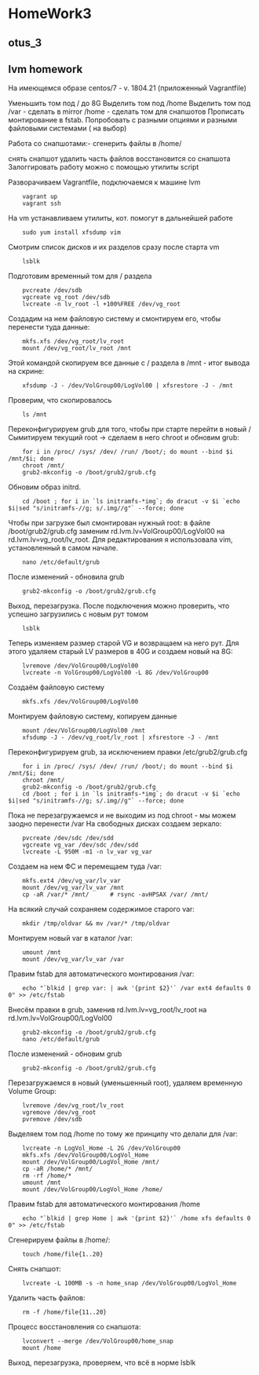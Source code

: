 # HomeWork3
## otus_3

## lvm homework

На имеющемся образе centos/7 - v. 1804.21 (приложенный Vagrantfile)

   Уменьшить том под / до 8G
   Выделить том под /home
   Выделить том под /var - сделать в mirror
   /home - сделать том для снапшотов
   Прописать монтирование в fstab. Попробовать с разными опциями и разными файловыми системами ( на выбор)

Работа со снапшотами:- сгенерить файлы в /home/

   снять снапшот
   удалить часть файлов
   восстановится со снапшота Залоггировать работу можно с помощью утилиты script


Разворачиваем Vagrantfile, подключаемся к машине lvm

        vagrant up
        vagrant ssh

На vm устанавливаем утилиты, кот. помогут в дальнейшей работе

        sudo yum install xfsdump vim

Смотрим список дисков и их разделов сразу после старта vm

        lsblk

Подготовим временный том для / раздела

        pvcreate /dev/sdb
        vgcreate vg_root /dev/sdb
        lvcreate -n lv_root -l +100%FREE /dev/vg_root

Создадим на нем файловую систему и смонтируем его, чтобы перенести туда данные:

        mkfs.xfs /dev/vg_root/lv_root
        mount /dev/vg_root/lv_root /mnt

Этой командой скопируем все данные с / раздела в /mnt - итог вывода на скрине:

        xfsdump -J - /dev/VolGroup00/LogVol00 | xfsrestore -J - /mnt

Проверим, что скопировалось

        ls /mnt

Переконфигурируем grub для того, чтобы при старте перейти в новый / Сымитируем текущий root -> сделаем в него chroot и обновим grub:

        for i in /proc/ /sys/ /dev/ /run/ /boot/; do mount --bind $i /mnt/$i; done
        chroot /mnt/
        grub2-mkconfig -o /boot/grub2/grub.cfg

Обновим образ initrd.

        cd /boot ; for i in `ls initramfs-*img`; do dracut -v $i `echo $i|sed "s/initramfs-//g; s/.img//g"` --force; done

Чтобы при загрузке был смонтирован нужный root: в файле /boot/grub2/grub.cfg заменим rd.lvm.lv=VolGroup00/LogVol00 на rd.lvm.lv=vg_root/lv_root. Для редактирования я использовала vim, установленный в самом начале.

        nano /etc/default/grub

После изменений - обновила grub

        grub2-mkconfig -o /boot/grub2/grub.cfg

Выход, перезагрузка. После подключения можно проверить, что успешно загрузились с новым рут томом

        lsblk

Теперь изменяем размер старой VG и возвращаем на него рут. Для этого удаляем старый LV размеров в 40G и создаем новый на 8G:

        lvremove /dev/VolGroup00/LogVol00
        lvcreate -n VolGroup00/LogVol00 -L 8G /dev/VolGroup00

Создаём файловую систему

        mkfs.xfs /dev/VolGroup00/LogVol00

Монтируем файловую систему, копируем данные

        mount /dev/VolGroup00/LogVol00 /mnt
        xfsdump -J - /dev/vg_root/lv_root | xfsrestore -J - /mnt

Переконфигурируем grub, за исключением правки /etc/grub2/grub.cfg

        for i in /proc/ /sys/ /dev/ /run/ /boot/; do mount --bind $i /mnt/$i; done
        chroot /mnt/
        grub2-mkconfig -o /boot/grub2/grub.cfg
        cd /boot ; for i in `ls initramfs-*img`; do dracut -v $i `echo $i|sed "s/initramfs-//g; s/.img//g"` --force; done

Пока не перезагружаемся и не выходим из под chroot - мы можем заодно перенести /var На свободных дисках создаем зеркало:

        pvcreate /dev/sdc /dev/sdd
        vgcreate vg_var /dev/sdc /dev/sdd
        lvcreate -L 950M -m1 -n lv_var vg_var

Создаем на нем ФС и перемещаем туда /var:

        mkfs.ext4 /dev/vg_var/lv_var
        mount /dev/vg_var/lv_var /mnt
        cp -aR /var/* /mnt/      # rsync -avHPSAX /var/ /mnt/

На всякий случай сохраняем содержимое старого var:

        mkdir /tmp/oldvar && mv /var/* /tmp/oldvar

Монтируем новый var в каталог /var:

        umount /mnt
        mount /dev/vg_var/lv_var /var

Правим fstab для автоматического монтирования /var:

        echo "`blkid | grep var: | awk '{print $2}'` /var ext4 defaults 0 0" >> /etc/fstab

Внесём правки в grub, заменив rd.lvm.lv=vg_root/lv_root на rd.lvm.lv=VolGroup00/LogVol00

        grub2-mkconfig -o /boot/grub2/grub.cfg
        nano /etc/default/grub

После изменений - обновим grub

        grub2-mkconfig -o /boot/grub2/grub.cfg

Перезагружаемся в новый (уменьшенный root), удаляем временную Volume Group:

        lvremove /dev/vg_root/lv_root
        vgremove /dev/vg_root
        pvremove /dev/sdb

Выделяем том под /home по тому же принципу что делали для /var:

        lvcreate -n LogVol_Home -L 2G /dev/VolGroup00 
        mkfs.xfs /dev/VolGroup00/LogVol_Home
        mount /dev/VolGroup00/LogVol_Home /mnt/
        cp -aR /home/* /mnt/
        rm -rf /home/*
        umount /mnt
        mount /dev/VolGroup00/LogVol_Home /home/

Правим fstab для автоматического монтирования /home

        echo "`blkid | grep Home | awk '{print $2}'` /home xfs defaults 0 0" >> /etc/fstab

Сгенерируем файлы в /home/:

        touch /home/file{1..20}

Снять снапшот:

        lvcreate -L 100MB -s -n home_snap /dev/VolGroup00/LogVol_Home

Удалить часть файлов:

        rm -f /home/file{11..20}

Процесс восстановления со снапшота:

        lvconvert --merge /dev/VolGroup00/home_snap
        mount /home

Выход, перезагрузка, проверяем, что всё в норме lsblk
        

